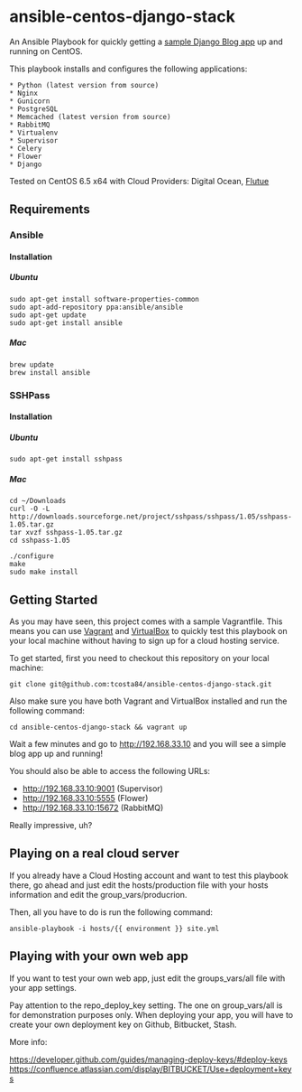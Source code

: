 # ansible-centos-django-stack

An Ansible Playbook for quickly getting a <a href="https://github.com/tcosta84/ansible-blog" target="_blank">sample Django Blog app</a> up and running on CentOS.

This playbook installs and configures the following applications:

    * Python (latest version from source)
    * Nginx
    * Gunicorn
    * PostgreSQL
    * Memcached (latest version from source)
    * RabbitMQ
    * Virtualenv
    * Supervisor
    * Celery
    * Flower
    * Django

Tested on CentOS 6.5 x64 with Cloud Providers: Digital Ocean, <a href="https://flutue.com" target="_blank">Flutue</a>

## Requirements

### Ansible

#### Installation

##### Ubuntu
    
    sudo apt-get install software-properties-common
    sudo apt-add-repository ppa:ansible/ansible
    sudo apt-get update
    sudo apt-get install ansible

##### Mac
    
    brew update
    brew install ansible

### SSHPass

#### Installation

##### Ubuntu

    sudo apt-get install sshpass

##### Mac

    cd ~/Downloads
    curl -O -L http://downloads.sourceforge.net/project/sshpass/sshpass/1.05/sshpass-1.05.tar.gz
    tar xvzf sshpass-1.05.tar.gz
    cd sshpass-1.05

    ./configure
    make
    sudo make install

## Getting Started

As you may have seen, this project comes with a sample Vagrantfile. This means you can use <a href="https://docs.vagrantup.com/v2/getting-started/index.html" target="_blank">Vagrant</a> and <a href="https://www.virtualbox.org/" target="_blank">VirtualBox</a> to
quickly test this playbook on your local machine without having to sign up for a cloud hosting service.

To get started, first you need to checkout this repository on your local machine:

    git clone git@github.com:tcosta84/ansible-centos-django-stack.git

Also make sure you have both Vagrant and VirtualBox installed and run the following command:

    cd ansible-centos-django-stack && vagrant up

Wait a few minutes and go to http://192.168.33.10 and you will see a simple blog app up and running!

You should also be able to access the following URLs:

* http://192.168.33.10:9001 (Supervisor)
* http://192.168.33.10:5555 (Flower)
* http://192.168.33.10:15672 (RabbitMQ)

Really impressive, uh?

## Playing on a real cloud server

If you already have a Cloud Hosting account and want to test this playbook there, go ahead and just edit the hosts/production file with your hosts information and edit the group_vars/producrion.

Then, all you have to do is run the following command:

    ansible-playbook -i hosts/{{ environment }} site.yml

## Playing with your own web app

If you want to test your own web app, just edit the groups_vars/all file with your app settings.

Pay attention to the repo_deploy_key setting. The one on group_vars/all is for demonstration
purposes only. When deploying your app, you will have to create your own deployment key on Github, 
Bitbucket, Stash.

More info:

https://developer.github.com/guides/managing-deploy-keys/#deploy-keys
https://confluence.atlassian.com/display/BITBUCKET/Use+deployment+keys
